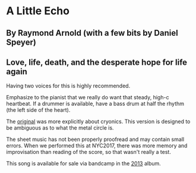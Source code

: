 # A Little Echo
## By Raymond Arnold (with a few bits by Daniel Speyer)
## Love, life, death, and the desperate hope for life again

Having two voices for this is highly recommended.

Emphasize to the pianist that we really do want that steady, high-c heartbeat.  If a drummer is available, have a bass drum at half the rhythm (the left side of the heart).

The [original](https://humanistculture.bandcamp.com/track/a-little-echo) was more explicitly about cryonics.  This version is designed to be ambiguous as to what the metal circle is.

The sheet music has not been properly proofread and may contain small errors.  When we performed this at NYC2017, there was more memory and improvisation than reading of the score, so that wasn't really a test.

This song is available for sale via bandcamp in the [2013](https//humanistculturebandcampcom/album/brighter-than-today-a-secular-solstice) album.
